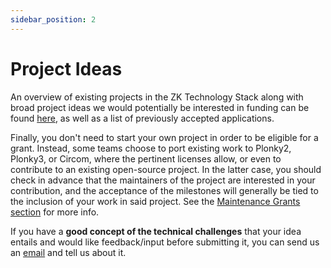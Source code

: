 ```yaml
---
sidebar_position: 2
---
```


# Project Ideas

An overview of existing projects in the ZK Technology Stack along with broad project ideas we would potentially be interested in funding can be found [here](https://wiki.zkbankai.network/docs/build-open-source), as well as a list of previously accepted applications.


Finally, you don't need to start your own project in order to be eligible for a grant. Instead, some teams choose to port existing work to Plonky2, Plonky3, or Circom, where the pertinent licenses allow, or even to contribute to an existing open-source project. In the latter case, you should check in advance that the maintainers of the project are interested in your contribution, and the acceptance of the milestones will generally be tied to the inclusion of your work in said project. See the [Maintenance Grants section](../maintenance.md) for more info.

If you have a **good concept of the technical challenges** that your idea entails and would like feedback/input before submitting it, you can send us an [email](mailto:gm@zkbankai.com) and tell us about it.
